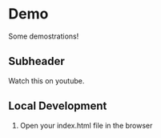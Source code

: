 # Demo

Some demostrations!

## Subheader

Watch this on youtube.

## Local Development

1. Open your index.html file in the browser
